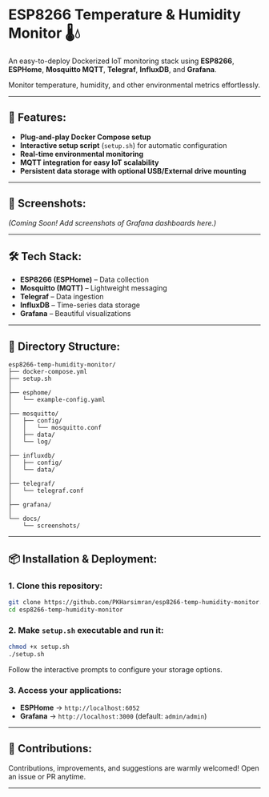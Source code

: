 # ESP8266 Temperature & Humidity Monitor 🌡️💧

An easy-to-deploy Dockerized IoT monitoring stack using **ESP8266**, **ESPHome**, **Mosquitto MQTT**, **Telegraf**, **InfluxDB**, and **Grafana**.

Monitor temperature, humidity, and other environmental metrics effortlessly.

---

## 🚀 Features:

- **Plug-and-play Docker Compose setup**
- **Interactive setup script** (`setup.sh`) for automatic configuration
- **Real-time environmental monitoring**
- **MQTT integration for easy IoT scalability**
- **Persistent data storage with optional USB/External drive mounting**

---

## 📸 Screenshots:

*(Coming Soon! Add screenshots of Grafana dashboards here.)*

---

## 🛠 Tech Stack:

- **ESP8266 (ESPHome)** – Data collection
- **Mosquitto (MQTT)** – Lightweight messaging
- **Telegraf** – Data ingestion
- **InfluxDB** – Time-series data storage
- **Grafana** – Beautiful visualizations

---

## 📁 Directory Structure:

```
esp8266-temp-humidity-monitor/
├── docker-compose.yml
├── setup.sh
│
├── esphome/
│   └── example-config.yaml
│
├── mosquitto/
│   ├── config/
│   │   └── mosquitto.conf
│   ├── data/
│   └── log/
│
├── influxdb/
│   ├── config/
│   └── data/
│
├── telegraf/
│   └── telegraf.conf
│
├── grafana/
│
└── docs/
    └── screenshots/
```

---

## 📦 Installation & Deployment:

### 1\. Clone this repository:

```bash
git clone https://github.com/PKHarsimran/esp8266-temp-humidity-monitor.git
cd esp8266-temp-humidity-monitor
```

### 2\. Make `setup.sh` executable and run it:

```bash
chmod +x setup.sh
./setup.sh
```

Follow the interactive prompts to configure your storage options.

### 3\. Access your applications:

- **ESPHome** → `http://localhost:6052`
- **Grafana** → `http://localhost:3000` (default: `admin/admin`)

---

## 🤝 Contributions:

Contributions, improvements, and suggestions are warmly welcomed! Open an issue or PR anytime.

---
